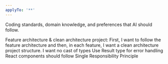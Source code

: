 ```yaml
---
applyTo: '**'
---
```

Coding standards, domain knowledge, and preferences that AI should follow.

Feature architecture & clean architecture project: First, I want to follow the feature architecture and then, in each feature, I want a clean architecture project structure.
I want no cast of types
Use Result type for error handling
React components should follow Single Responsibility Principle
